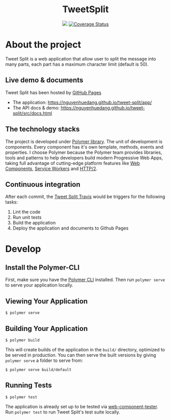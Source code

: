 <h1 align="center">TweetSplit</h1>
<p align="center"><a href="https://travis-ci.org/nguyenhuedang/tweet-split"><img src="https://travis-ci.org/nguyenhuedang/tweet-split.svg?branch=master"></a> <a href='https://coveralls.io/github/nguyenhuedang/tweet-split?branch=master'><img src='https://coveralls.io/repos/github/nguyenhuedang/tweet-split/badge.svg?branch=master' alt='Coverage Status' /></a>
</p>


# About the project
Tweet Split is a web application that allow user to split the message into many parts, each part has a maximum character limit (default is 50).

## Live demo & documents

Tweet Split has been hosted by [GitHub Pages](https://pages.github.com/)
- The application: https://nguyenhuedang.github.io/tweet-split/app/
- The API docs & demo: https://nguyenhuedang.github.io/tweet-split/src/docs.html


## The technology stacks

The project is developed under [Polymer library](https://www.polymer-project.org/). The unit of development is components. Every component has it's own template, methods, events and properties. I choose Polymer because the Polymer team provides libraries, tools and patterns to help developers build modern Progressive Web Apps, taking full advantage of cutting-edge platform features like [Web Components](http://webcomponents.org/), [Service Workers](http://www.html5rocks.com/en/tutorials/service-worker/introduction/) and [HTTP/2](https://http2.github.io/).

## Continuous integration

 After each commit, the [Tweet Split Travis](https://travis-ci.org/nguyenhuedang/tweet-split) would be triggers for the following tasks:
 1. Lint the code
 2. Run unit tests
 3. Build the application
 4. Deploy the application and documents to Github Pages

# Develop

## Install the Polymer-CLI

First, make sure you have the [Polymer CLI](https://www.npmjs.com/package/polymer-cli) installed. Then run `polymer serve` to serve your application locally.

## Viewing Your Application

```
$ polymer serve
```

## Building Your Application

```
$ polymer build
```

This will create builds of the application in the `build/` directory, optimized to be served in production. You can then serve the built versions by giving `polymer serve` a folder to serve from:

```
$ polymer serve build/default
```

## Running Tests

```
$ polymer test
```

The application is already set up to be tested via [web-component-tester](https://github.com/Polymer/web-component-tester). Run `polymer test` to run Tweet Split's test suite locally.
